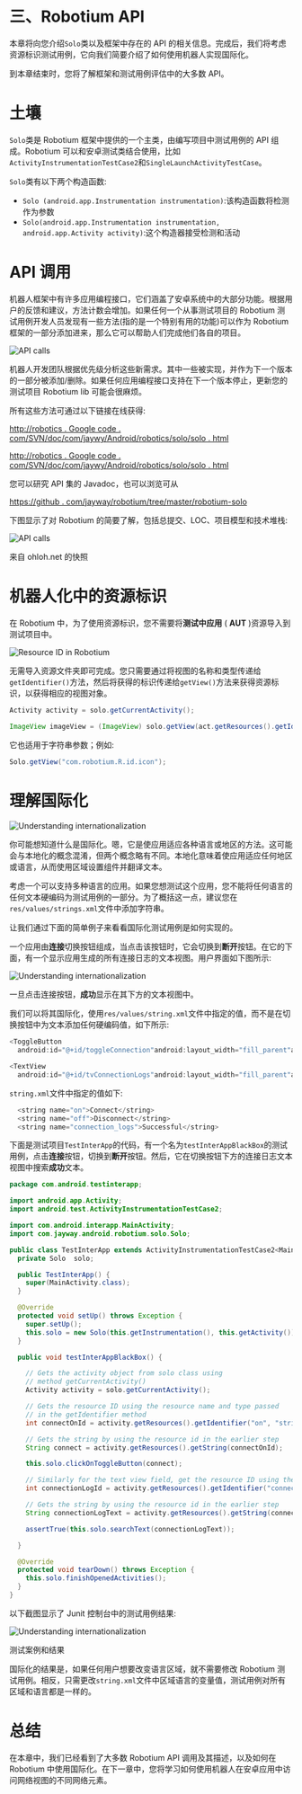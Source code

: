 # 三、Robotium API

本章将向您介绍`Solo`类以及框架中存在的 API 的相关信息。完成后，我们将考虑资源标识测试用例，它向我们简要介绍了如何使用机器人实现国际化。

到本章结束时，您将了解框架和测试用例评估中的大多数 API。

# 土壤

`Solo`类是 Robotium 框架中提供的一个主类，由编写项目中测试用例的 API 组成。Robotium 可以和安卓测试类结合使用，比如`ActivityInstrumentationTestCase2`和`SingleLaunchActivityTestCase`。

`Solo`类有以下两个构造函数:

*   `Solo (android.app.Instrumentation instrumentation)`:该构造函数将检测作为参数
*   `Solo(android.app.Instrumentation instrumentation, android.app.Activity activity)`:这个构造器接受检测和活动

# API 调用

机器人框架中有许多应用编程接口，它们涵盖了安卓系统中的大部分功能。根据用户的反馈和建议，方法计数会增加。如果任何一个从事测试项目的 Robotium 测试用例开发人员发现有一些方法(指的是一个特别有用的功能)可以作为 Robotium 框架的一部分添加进来，那么它可以帮助人们完成他们各自的项目。

![API calls](img/8010OS_03_01.jpg)

机器人开发团队根据优先级分析这些新需求。其中一些被实现，并作为下一个版本的一部分被添加/删除。如果任何应用编程接口支持在下一个版本停止，更新您的测试项目 Robotium lib 可能会很麻烦。

所有这些方法可通过以下链接在线获得:

[http://robotics . Google code . com/SVN/doc/com/jaywy/Android/robotics/solo/solo . html](http://robotium.googlecode.com/svn/doc/com/jayway/android/robotium/solo/Solo.html)

[http://robotics . Google code . com/SVN/doc/com/jaywy/Android/robotics/solo/solo . html](http://robotium.googlecode.com/svn/doc/com/jayway/android/robotium/solo/Solo.html)

您可以研究 API 集的 Javadoc，也可以浏览可从

[https://github . com/jayway/robotium/tree/master/robotium-solo](https://github.com/jayway/robotium/tree/master/robotium-solo)

下图显示了对 Robotium 的简要了解，包括总提交、LOC、项目模型和技术堆栈:

![API calls](img/8010OS_03_02.jpg)

来自 ohloh.net 的快照

# 机器人化中的资源标识

在 Robotium 中，为了使用资源标识，您不需要将**测试中应用** ( **AUT** )资源导入到测试项目中。

![Resource ID in Robotium](img/8010OS_03_03.jpg)

无需导入资源文件夹即可完成。您只需要通过将视图的名称和类型传递给`getIdentifier()`方法，然后将获得的标识传递给`getView()`方法来获得资源标识，以获得相应的视图对象。

```java
Activity activity = solo.getCurrentActivity();

ImageView imageView = (ImageView) solo.getView(act.getResources().getIdentifier("appicon", "id", act.getPackageName()));
```

它也适用于字符串参数；例如:

```java
Solo.getView("com.robotium.R.id.icon");
```

# 理解国际化

![Understanding internationalization](img/8010OS_03_04.jpg)

你可能想知道什么是国际化。嗯，它是使应用适应各种语言或地区的方法。这可能会与本地化的概念混淆，但两个概念略有不同。本地化意味着使应用适应任何地区或语言，从而使用区域设置组件并翻译文本。

考虑一个可以支持多种语言的应用。如果您想测试这个应用，您不能将任何语言的任何文本硬编码为测试用例的一部分。为了概括这一点，建议您在`res/values/strings.xml`文件中添加字符串。

让我们通过下面的简单例子来看看国际化测试用例是如何实现的。

一个应用由**连接**切换按钮组成，当点击该按钮时，它会切换到**断开**按钮。在它的下面，有一个显示应用生成的所有连接日志的文本视图。用户界面如下图所示:

![Understanding internationalization](img/8010OS_03_05.jpg)

一旦点击连接按钮，**成功**显示在其下方的文本视图中。

我们可以将其国际化，使用`res/values/string.xml`文件中指定的值，而不是在切换按钮中为文本添加任何硬编码值，如下所示:

```java
<ToggleButton
  android:id="@+id/toggleConnection"android:layout_width="fill_parent"android:layout_height="wrap_content"android:layout_marginTop="50dp"android:textOn="@string/on"android:checked="true"android:textOff="@string/off"/>

<TextView
  android:id="@+id/tvConnectionLogs"android:layout_width="fill_parent"android:layout_height="wrap_content"android:maxLines="5"android:test="@string/connection_logs"android:layout_marginTop="120dip"/>
```

`string.xml`文件中指定的值如下:

```java
  <string name="on">Connect</string>
  <string name="off">Disconnect</string>
  <string name="connection_logs">Successful</string>
```

下面是测试项目`TestInterApp`的代码，有一个名为`testInterAppBlackBox`的测试用例，点击**连接**按钮，切换到**断开**按钮。然后，它在切换按钮下方的连接日志文本视图中搜索**成功**文本。

```java
package com.android.testinterapp;

import android.app.Activity;
import android.test.ActivityInstrumentationTestCase2;

import com.android.interapp.MainActivity;
import com.jayway.android.robotium.solo.Solo;

public class TestInterApp extends ActivityInstrumentationTestCase2<MainActivity> {
  private Solo  solo;

  public TestInterApp() {
    super(MainActivity.class);
  }

  @Override
  protected void setUp() throws Exception {
    super.setUp();
    this.solo = new Solo(this.getInstrumentation(), this.getActivity());
  }

  public void testInterAppBlackBox() {

    // Gets the activity object from solo class using
    // method getCurrentActivity()
    Activity activity = solo.getCurrentActivity();

    // Gets the resource ID using the resource name and type passed
    // in the getIdentifier method
    int connectOnId = activity.getResources().getIdentifier("on", "string", activity.getPackageName());

    // Gets the string by using the resource id in the earlier step
    String connect = activity.getResources().getString(connectOnId);

    this.solo.clickOnToggleButton(connect);

    // Similarly for the text view field, get the resource ID using the resource name and type passed in the getIdentifier method
    int connectionLogId = activity.getResources().getIdentifier("connection_logs", "string", activity.getPackageName());

    // Gets the string by using the resource id in the earlier step
    String connectionLogText = activity.getResources().getString(connectionLogId);

    assertTrue(this.solo.searchText(connectionLogText));

  }

  @Override
  protected void tearDown() throws Exception {
    this.solo.finishOpenedActivities();
  }
}
```

以下截图显示了 Junit 控制台中的测试用例结果:

![Understanding internationalization](img/8010OS_03_06.jpg)

测试案例和结果

国际化的结果是，如果任何用户想要改变语言区域，就不需要修改 Robotium 测试用例。相反，只需更改`string.xml`文件中区域语言的变量值，测试用例对所有区域和语言都是一样的。

# 总结

在本章中，我们已经看到了大多数 Robotium API 调用及其描述，以及如何在 Robotium 中使用国际化。在下一章中，您将学习如何使用机器人在安卓应用中访问网络视图的不同网络元素。